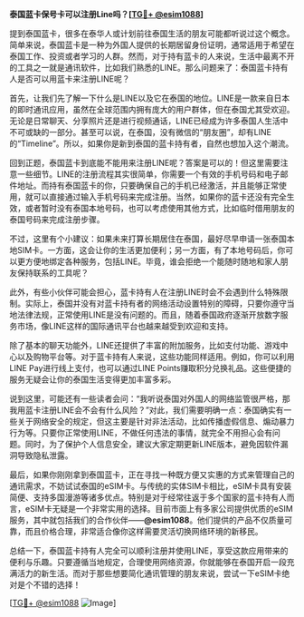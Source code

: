 **泰国蓝卡保号卡可以注册Line吗？[[TG💪+ @esim1088](https://t.me/s/esim1088)]**

提到泰国蓝卡，很多在泰华人或计划前往泰国生活的朋友可能都听说过这个概念。简单来说，泰国蓝卡是一种为外国人提供的长期居留身份证明，通常适用于希望在泰国工作、投资或者学习的人群。然而，对于持有蓝卡的人来说，生活中最离不开的工具之一就是通讯软件，比如我们熟悉的LINE。那么问题来了：泰国蓝卡持有人是否可以用蓝卡来注册LINE呢？

首先，让我们先了解一下什么是LINE以及它在泰国的地位。LINE是一款来自日本的即时通讯应用，虽然在全球范围内拥有庞大的用户群体，但在泰国尤其受欢迎。无论是日常聊天、分享照片还是进行视频通话，LINE已经成为许多泰国人生活中不可或缺的一部分。甚至可以说，在泰国，没有微信的“朋友圈”，却有LINE的“Timeline”。所以，如果你是新到泰国的蓝卡持有者，自然也想加入这个潮流。

回到正题，泰国蓝卡到底能不能用来注册LINE呢？答案是可以的！但这里需要注意一些细节。LINE的注册流程其实很简单，你需要一个有效的手机号码和电子邮件地址。而持有泰国蓝卡的你，只要确保自己的手机已经激活，并且能够正常使用，就可以直接通过输入手机号码来完成注册。当然，如果你的蓝卡还没有完全生效，或者暂时没有泰国本地号码，也可以考虑使用其他方式，比如临时借用朋友的泰国号码来完成注册步骤。

不过，这里有个小建议：如果未来打算长期居住在泰国，最好尽早申请一张泰国本地SIM卡。一方面，这会让你的生活更加便利；另一方面，有了本地号码后，你可以更方便地绑定各种服务，包括LINE。毕竟，谁会拒绝一个能随时随地和家人朋友保持联系的工具呢？

此外，有些小伙伴可能会担心，蓝卡持有人在注册LINE时会不会遇到什么特殊限制。实际上，泰国并没有对蓝卡持有者的网络活动设置特别的障碍，只要你遵守当地法律法规，正常使用LINE是没有问题的。而且，随着泰国政府逐渐开放数字服务市场，像LINE这样的国际通讯平台也越来越受到欢迎和支持。

除了基本的聊天功能外，LINE还提供了丰富的附加服务，比如支付功能、游戏中心以及购物平台等。对于蓝卡持有人来说，这些功能同样适用。例如，你可以利用LINE Pay进行线上支付，也可以通过LINE Points赚取积分兑换礼品。这些便捷的服务无疑会让你的泰国生活变得更加丰富多彩。

说到这里，可能还有一些读者会问：“我听说泰国对外国人的网络监管很严格，那我用蓝卡注册LINE会不会有什么风险？”对此，我们需要明确一点：泰国确实有一些关于网络安全的规定，但这主要是针对非法活动，比如传播虚假信息、煽动暴力行为等。只要你正常使用LINE，不做任何违法的事情，就完全不用担心会有问题。同时，为了保护个人信息安全，建议大家定期更新LINE版本，避免因软件漏洞导致隐私泄露。

最后，如果你刚刚拿到泰国蓝卡，正在寻找一种既方便又实惠的方式来管理自己的通讯需求，不妨试试泰国的eSIM卡。与传统的实体SIM卡相比，eSIM卡具有安装简便、支持多国漫游等诸多优点。特别是对于经常往返于多个国家的蓝卡持有人而言，eSIM卡无疑是一个非常实用的选择。目前市面上有多家公司提供优质的eSIM服务，其中就包括我们的合作伙伴——**@esim1088**。他们提供的产品不仅质量可靠，而且价格合理，非常适合像你这样需要灵活切换网络环境的新移民。

总结一下，泰国蓝卡持有人完全可以顺利注册并使用LINE，享受这款应用带来的便利与乐趣。只要遵循当地规定，合理使用网络资源，你就能够在泰国开启一段充满活力的新生活。而对于那些想要简化通讯管理的朋友来说，尝试一下eSIM卡绝对是个不错的选择！

[[TG💪+ @esim1088](https://t.me/s/esim1088) ![Image](https://i.postimg.cc/4NQfJmqS/Snipaste-2025-05-13-00-14-12.png)]